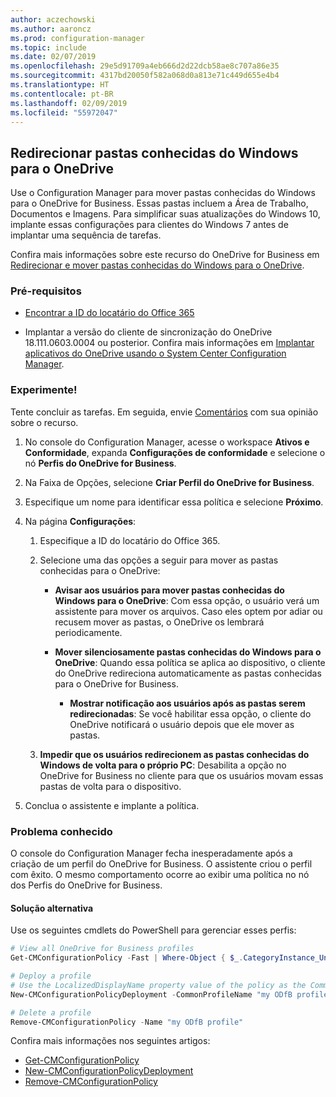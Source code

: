 ```yaml
---
author: aczechowski
ms.author: aaroncz
ms.prod: configuration-manager
ms.topic: include
ms.date: 02/07/2019
ms.openlocfilehash: 29e5d91709a4eb666d2d22dcb58ae8c707a86e35
ms.sourcegitcommit: 4317bd20050f582a068d0a813e71c449d655e4b4
ms.translationtype: HT
ms.contentlocale: pt-BR
ms.lasthandoff: 02/09/2019
ms.locfileid: "55972047"
---
```

## <a name="bkmk_odfb"></a> Redirecionar pastas conhecidas do Windows para o OneDrive
<!--3556021-->

Use o Configuration Manager para mover pastas conhecidas do Windows para o OneDrive for Business. Essas pastas incluem a Área de Trabalho, Documentos e Imagens. Para simplificar suas atualizações do Windows 10, implante essas configurações para clientes do Windows 7 antes de implantar uma sequência de tarefas. 

Confira mais informações sobre este recurso do OneDrive for Business em [Redirecionar e mover pastas conhecidas do Windows para o OneDrive](https://docs.microsoft.com/onedrive/redirect-known-folders).


### <a name="prerequisites"></a>Pré-requisitos

- [Encontrar a ID do locatário do Office 365](https://docs.microsoft.com/onedrive/find-your-office-365-tenant-id)  

- Implantar a versão do cliente de sincronização do OneDrive 18.111.0603.0004 ou posterior. Confira mais informações em [Implantar aplicativos do OneDrive usando o System Center Configuration Manager](https://docs.microsoft.com/onedrive/deploy-on-windows).  


### <a name="try-it-out"></a>Experimente!

Tente concluir as tarefas. Em seguida, envie [Comentários](/sccm/core/understand/find-help#product-feedback) com sua opinião sobre o recurso.

1. No console do Configuration Manager, acesse o workspace **Ativos e Conformidade**, expanda **Configurações de conformidade** e selecione o nó **Perfis do OneDrive for Business**.  

2. Na Faixa de Opções, selecione **Criar Perfil do OneDrive for Business**.  

3. Especifique um nome para identificar essa política e selecione **Próximo**.  

4. Na página **Configurações**:

    1. Especifique a ID do locatário do Office 365.  

    2. Selecione uma das opções a seguir para mover as pastas conhecidas para o OneDrive:  

        - **Avisar aos usuários para mover pastas conhecidas do Windows para o OneDrive**: Com essa opção, o usuário verá um assistente para mover os arquivos. Caso eles optem por adiar ou recusem mover as pastas, o OneDrive os lembrará periodicamente.  

        - **Mover silenciosamente pastas conhecidas do Windows para o OneDrive**: Quando essa política se aplica ao dispositivo, o cliente do OneDrive redireciona automaticamente as pastas conhecidas para o OneDrive for Business.  

            - **Mostrar notificação aos usuários após as pastas serem redirecionadas**: Se você habilitar essa opção, o cliente do OneDrive notificará o usuário depois que ele mover as pastas.  

    3. **Impedir que os usuários redirecionem as pastas conhecidas do Windows de volta para o próprio PC**: Desabilita a opção no OneDrive for Business no cliente para que os usuários movam essas pastas de volta para o dispositivo.  

5. Conclua o assistente e implante a política.  


### <a name="known-issue"></a>Problema conhecido

O console do Configuration Manager fecha inesperadamente após a criação de um perfil do OneDrive for Business. O assistente criou o perfil com êxito. O mesmo comportamento ocorre ao exibir uma política no nó dos Perfis do OneDrive for Business. 

#### <a name="workaround"></a>Solução alternativa
Use os seguintes cmdlets do PowerShell para gerenciar esses perfis:


```PowerShell
# View all OneDrive for Business profiles
Get-CMConfigurationPolicy -Fast | Where-Object { $_.CategoryInstance_UniqueIDs -eq "SettingsAndPolicy:SMS_OneDriveKnownFolderMigrationSettings" }

# Deploy a profile
# Use the LocalizedDisplayName property value of the policy as the CommonProfileName parameter.
New-CMConfigurationPolicyDeployment -CommonProfileName "my ODfB profile" -CollectionName "my collection"

# Delete a profile
Remove-CMConfigurationPolicy -Name "my ODfB profile"
```

Confira mais informações nos seguintes artigos:
- [Get-CMConfigurationPolicy](https://docs.microsoft.com/powershell/module/configurationmanager/get-cmconfigurationpolicy?view=sccm-ps)
- [New-CMConfigurationPolicyDeployment](https://docs.microsoft.com/powershell/module/ConfigurationManager/New-CMConfigurationPolicyDeployment?view=sccm-ps)
- [Remove-CMConfigurationPolicy](https://docs.microsoft.com/powershell/module/configurationmanager/remove-cmconfigurationpolicy?view=sccm-ps)

